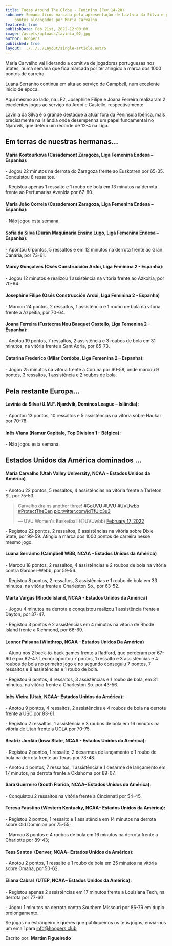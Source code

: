 ```yaml
---
title: Tugas Around The Globe - Feminino (Fev.14-20)
subname: Semana ficou marcada pela apresentação de Lavínia da Silva e pelos 1000
    pontos alcançados por Maria Carvalho.
featured: true
publishDate: Feb 21st, 2022-12:00:00
image: /assets/uploads/lavinia_02.jpg
author: Hoopers
published: true
layout: ../../../Layout/single-article.astro
---
```


Maria Carvalho vai liderando a comitiva de jogadoras portuguesas nos States, numa semana que fica marcada por ter atingido a marca dos 1000 pontos de carreira.

Luana Serranho continua em alta ao serviço de Campbell, num excelente inicio de época.

Aqui mesmo ao lado, na LF2, Josephine Filipe e Joana Ferreira realizaram 2 excelentes jogos ao serviço do Ardoi e Castello, respectivamente.

Lavínia da Silva é o grande destaque a atuar fora da Península Ibérica, mais precisamente na Islândia onde desempenha um papel fundamental no Njardvik, que detém um recorde de 12-4 na Liga.

## Em terras de nuestras hermanas…

#### **Maria Kostourkova (Casademont Zaragoza, Liga Femenina Endesa – Espanha):**

\- Jogou 22 minutos na derrota do Zaragoza frente ao Euskotren por 65-35. Conquistou 8 ressaltos.

\- Registou apenas 1 ressalto e 1 roubo de bola em 13 minutos na derrota frente ao Perfumarias Avenida por 67-80.

#### **Maria João Correia (Casademont Zaragoza, Liga Femenina Endesa – Espanha):**

\- Não jogou esta semana.

#### Sofia da Silva (Duran Maquinaria Ensino Lugo, Liga Femenina Endesa – Espanha):

\- Apontou 6 pontos, 5 ressaltos e em 12 minutos na derrota frente ao Gran Canaria, por 73-61.

#### **Marcy Gonçalves (Osés Construcción Ardoi, Liga Feminina 2 - Espanha):** 

\- Jogou 12 minutos e realizou 1 assistência na vitória frente ao Azkoitia, por 70-64.

#### Josephine Filipe (Osés Construcción Ardoi, Liga Feminina 2 - Espanha)

\- Marcou 24 pontos, 2 ressaltos, 1 assistência e 1 roubo de bola na vitória frente a Azpeitia, por 70-64.

#### Joana Ferreira (Fustecma Nou Basquet Castello, Liga Femenina 2 – Espanha):

\- Anotou 19 pontos, 7 ressaltos, 2 assistência e 3 roubos de bola em 31 minutos, na vitória frente a Sant Adria, por 85-73.

#### Catarina Frederico (Milar Cordoba, Liga Femenina 2 – Espanha):

\- Jogou 25 minutos na vitória frente a Coruna por 60-58, onde marcou 9 pontos, 3 ressaltos, 1 assistência e 2 roubos de bola.

## Pela restante Europa…

#### **Lavínia da Silva (U.M.F. Njardvik, Dominos League – Islândia):**

\- Apontou 13 pontos, 10 ressaltos e 5 assistências na vitória sobre Haukar por 70-78.

#### **Inês Viana (Namur Capitale, Top Division 1 – Bélgica):**

\- Não jogou esta semana.

## Estados Unidos da América dominados …

#### **Maria Carvalho (Utah Valley University, NCAA - Estados Unidos da América)**

\- Anotou 22 pontos, 5 ressaltos, 4 assistências na vitória frente a Tarleton St. por 75-53.

<blockquote class="twitter-tweet"><p lang="en" dir="ltr">Carvalho drains another three! <a href="https://twitter.com/hashtag/GoUVU?src=hash&amp;ref_src=twsrc%5Etfw">#GoUVU</a> <a href="https://twitter.com/hashtag/UVU?src=hash&amp;ref_src=twsrc%5Etfw">#UVU</a> <a href="https://twitter.com/hashtag/UVUwbb?src=hash&amp;ref_src=twsrc%5Etfw">#UVUwbb</a> <a href="https://twitter.com/hashtag/ProtectTheDen?src=hash&amp;ref_src=twsrc%5Etfw">#ProtectTheDen</a> <a href="https://t.co/jdTfUic3u3">pic.twitter.com/jdTfUic3u3</a></p>&mdash; UVU Women&#39;s Basketball (@UVUwbb) <a href="https://twitter.com/UVUwbb/status/1494136735957078019?ref_src=twsrc%5Etfw">February 17, 2022</a></blockquote> <script async src="https://platform.twitter.com/widgets.js" charset="utf-8"></script>

\- Registou 22 pontos, 2 ressaltos, 6 assistências na vitória sobre Dixie State, por 99-59. Atingiu a marca dos 1000 pontos de carreira nesse mesmo jogo.

#### **Luana Serranho (Campbell WBB, NCAA - Estados Unidos da América)**

\- Marcou 18 pontos, 2 ressaltos, 4 assistências e 2 roubos de bola na vitória contra Gardner-Webb, por 59-56.

\- Registou 8 pontos, 2 ressaltos, 3 assistências e 1 roubo de bola em 33 minutos, na vitória frente a Charleston So., por 63-52.

#### **Marta Vargas (Rhode Island, NCAA - Estados Unidos da América)**

\- Jogou 4 minutos na derrota e conquistou realizou 1 assistência frente a Dayton, por 37-47.

\- Registou 3 pontos e 2 assistências em 4 minutos na vitória de Rhode Island frente a Richmond, por 66-69.

#### **Leonor Paisana (Winthrop, NCAA - Estados Unidos Da América)**

\- Atuou nos 2 back-to-back games frente a Radford, que perderam por 67-60 e por 62-47. Leonor apontou 7 pontos, 1 ressalto e 3 assistências e 4 roubos de bola no primeiro jogo e no segundo conseguiu 7 pontos, 7 ressaltos e 8 assistências e 1 roubo de bola.

\- Registou 6 pontos, 4 ressaltos, 3 assistências e 1 roubo de bola, em 31 minutos, na vitória frente a Charleston So. por 43-56.

#### **Inês Vieira (Utah, NCAA– Estados Unidos da América):**

\- Anotou 9 pontos, 4 ressaltos, 2 assistências e 4 roubos de bola na derrota frente a USC por 83-61.

\- Registou 2 ressaltos, 1 assistência e 3 roubos de bola em 16 minutos na vitória de Utah frente a UCLA por 70-75.

#### **Beatriz Jordão (Iowa State, NCAA - Estados Unidos da América):**

\- Registou 2 pontos, 1 ressalto, 2 desarmes de lançamento e 1 roubo de bola na derrota frente ao Texas por 73-48.

\- Anotou 4 pontos, 7 ressaltos, 1 assistência e 1 desarme de lançamento em 17 minutos, na derrota frente a Oklahoma por 89-67.

#### Sara Guerreiro (South Florida, NCAA– Estados Unidos da América):

\- Conquistou 2 ressaltos na vitória frente a Cincinnati por 54-45.

#### Teresa Faustino (Western Kentucky, NCAA– Estados Unidos da América):

\- Registou 2 pontos, 1 ressalto e 1 assistência em 14 minutos na derrota sobre Old Dominion por 75-55;

\- Marcou 8 pontos e 4 roubos de bola em 16 minutos na derrota frente a Charlotte por 89-43;

#### Tess Santos  (Denver, NCAA– Estados Unidos da América):

\- Anotou 2 pontos, 1 ressalto e 1 roubo de bola em 25 minutos na vitória sobre Omaha, por 50-62.

#### Eliana Cabral  (UTEP, NCAA– Estados Unidos da América):

\- Registou apenas 2 assistências em 17 minutos frente a Louisiana Tech, na derrota por 77-60.

\- Jogou 1 minutos na derrota contra Southern Missouri por 86-79 em duplo prolongamento.

Se jogas no estrangeiro e queres que publiquemos os teus jogos, envia-nos um email para info@hoopers.club

Escrito por: **Martim Figueiredo**
